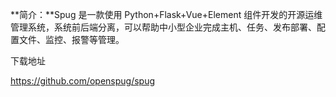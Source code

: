 **简介：**Spug 是一款使用 Python+Flask+Vue+Element 组件开发的开源运维管理系统，系统前后端分离，可以帮助中小型企业完成主机、任务、发布部署、配置文件、监控、报警等管理。

下载地址

https://github.com/openspug/spug

